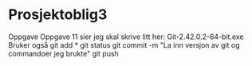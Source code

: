 # Prosjektoblig3
Oppgave
Oppgave 11 sier jeg skal skrive litt her:
Git-2.42.0.2-64-bit.exe
Bruker også 
git add *
git status
git commit -m "La inn versjon av git og commandoer jeg brukte"
git push